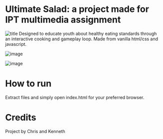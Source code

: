 # Ultimate Salad: a project made for IPT multimedia assignment
![title](https://github.com/xleonx0x/ultimate-salad/assets/123799877/ebb0ab7f-c405-427a-b317-bb01388fd52a)
Designed to educate youth about healthy eating standards through an interactive cooking and gameplay loop. Made from vanilla html/css and javascript.

![image](https://github.com/xleonx0x/ultimate-salad/assets/123799877/5dfb2e21-48db-4cc9-b08a-b7844136dfac)

![image](https://github.com/xleonx0x/ultimate-salad/assets/123799877/9b4b5b62-9163-441b-b914-a6194bd28202)


# How to run
Extract files and simply open index.html for your preferred browser.

# Credits
Project by Chris and Kenneth

